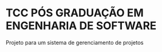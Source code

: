 # TCC PÓS GRADUAÇÃO EM ENGENHARIA DE SOFTWARE

Projeto para um sistema de gerenciamento de projetos
